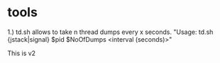 # tools

1.) td.sh allows to take n thread dumps every x seconds. "Usage: td.sh {jstack|signal} $pid $NoOfDumps <interval (seconds)>"

This is v2
